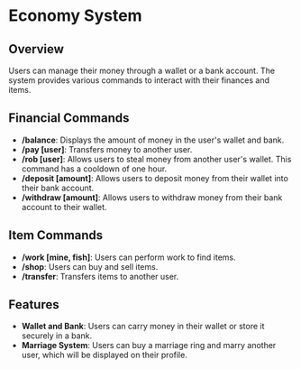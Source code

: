 # Economy System

## Overview

Users can manage their money through a wallet or a bank account. The system provides various commands to interact with their finances and items.

## Financial Commands

- **/balance**: Displays the amount of money in the user's wallet and bank.
- **/pay [user]**: Transfers money to another user.
- **/rob [user]**: Allows users to steal money from another user's wallet. This command has a cooldown of one hour.
- **/deposit [amount]**: Allows users to deposit money from their wallet into their bank account.
- **/withdraw [amount]**: Allows users to withdraw money from their bank account to their wallet.

## Item Commands

- **/work [mine, fish]**: Users can perform work to find items.
- **/shop**: Users can buy and sell items.
- **/transfer**: Transfers items to another user.

## Features

- **Wallet and Bank**: Users can carry money in their wallet or store it securely in a bank.
- **Marriage System**: Users can buy a marriage ring and marry another user, which will be displayed on their profile.
